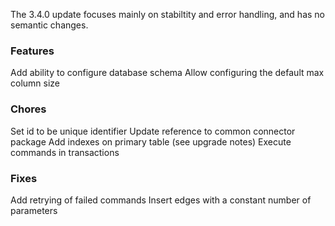The 3.4.0 update focuses mainly on stabiltity and error handling, and has no semantic changes.

### Features
Add ability to configure database schema
Allow configuring the default max column size

### Chores
Set id to be unique identifier
Update reference to common connector package
Add indexes on primary table (see upgrade notes)
Execute commands in transactions

### Fixes
Add retrying of failed commands
Insert edges with a constant number of parameters